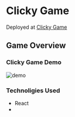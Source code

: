 # Clicky Game

Deployed at [Clicky Game](https://clicky-game-colorado.herokuapp.com/)

## Game Overview

### Clicky Game Demo

![demo](public/media/clickyGame.gif)

### Technoligies Used

- React
-

